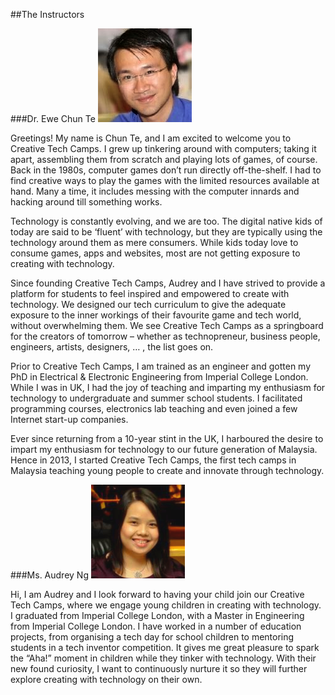 ##The Instructors

###Dr. Ewe Chun Te
<img src="/assets/images/instructors/chun_te.jpg" class="img-responsive inline pull-left pad-l"/>

Greetings! My name is Chun Te, and I am excited to welcome you to Creative Tech Camps. I grew up tinkering around with computers; taking it apart, assembling them from scratch and playing lots of games, of course. Back in the 1980s, computer games don’t run directly off-the-shelf. I had to find creative ways to play the games with the limited resources available at hand. Many a time, it includes messing with the computer innards and hacking around till something works.

Technology is constantly evolving, and we are too. The digital native kids of today are said to be ‘fluent’ with technology, but they are typically using the technology around them as mere consumers. While kids today love to consume games, apps and websites, most are not getting exposure to creating with technology.

Since founding Creative Tech Camps, Audrey and I have strived to provide a platform for students to feel inspired and empowered to create with technology. We designed our tech curriculum to give the adequate exposure to the inner workings of their favourite game and tech world, without overwhelming them. We see Creative Tech Camps as a springboard for the creators of tomorrow – whether as technopreneur, business people, engineers, artists, designers, … , the list goes on.

Prior to Creative Tech Camps, I am trained as an engineer and gotten my PhD in Electrical & Electronic Engineering from Imperial College London. While I was in UK, I had the joy of teaching and imparting my enthusiasm for technology to undergraduate and summer school students. I facilitated programming courses, electronics lab teaching and even joined a few Internet start-up companies. 

Ever since returning from a 10-year stint in the UK, I harboured the desire to impart my enthusiasm for technology to our future generation of Malaysia. Hence in 2013, I started Creative Tech Camps, the first tech camps in Malaysia teaching young people to create and innovate through technology.


###Ms. Audrey Ng
<img src="/assets/images/instructors/audrey_ng.jpg" class="img-responsive pull-left pad-l"/>

Hi, I am Audrey and I look forward to having your child join our Creative Tech Camps, where we engage young children in creating with technology. I graduated from Imperial College London, with a Master in Engineering from Imperial College London. I have worked in a number of education projects, from organising a tech day for school children to mentoring students in a tech inventor competition. It gives me great pleasure to spark the “Aha!” moment in children while they tinker with technology. With their new found curiosity, I want to continuously nurture it so they will further explore creating with technology on their own.